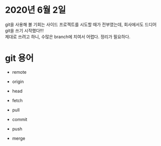 # 2020년 6월 2일
git을 사용해 볼 기회는 사이드 프로젝트를 시도할 때가 전부였는데, 회사에서도 드디어 git을 쓰기 시작했다!!!  
제대로 쓰려고 하니, 수많은 branch에 치여서 어렵다. 정리가 필요하다.


# git 용어
* remote

* origin

* head

* fetch

* pull

* commit

* push

* merge